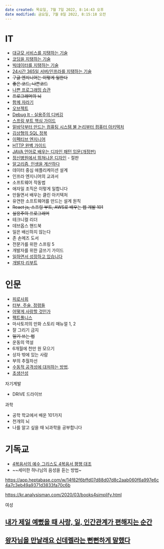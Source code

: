 ```yaml
---
date created: 목요일, 7월 7일 2022, 8:14:43 오후
date modified: 금요일, 7월 8일 2022, 8:15:18 오전
---
```

# IT
- [대규모 서비스를 지탱하는 기술](http://www.yes24.com/Product/Goods/4667932)
- [코딩을 지탱하는 기술](http://www.yes24.com/Product/Goods/11101558)
- [빅데이터를 지탱하는 기술](http://www.yes24.com/Product/Goods/66277191)
- [24시간 365일 서버/인프라를 지탱하는 기술](http://www.yes24.com/Product/Goods/3377489)
- ~~구글 엔지니어는 이렇게 일한다~~
- ~~좋은 코드, 나쁜코드~~
- [나쁜 프로그래밍 습관](https://search.daum.net/search?w=bookpage&bookId=5269093&tab=introduction&DA=LB0&q=%EB%82%98%EC%81%9C+%ED%94%84%EB%A1%9C%EA%B7%B8%EB%9E%98%EB%B0%8D+%EC%8A%B5%EA%B4%80)
- ~~프로그래머의 뇌~~
- [함께 자라기](https://www.kyobobook.co.kr/product/detailViewKor.laf?ejkGb=KOR&mallGb=KOR&barcode=9788966262335)
- [오브젝트](https://www.kyobobook.co.kr/product/detailViewKor.laf?ejkGb=KOR&mallGb=KOR&barcode=9791158391409)
- [Debug It - 실용주의 디버깅](http://www.kyobobook.co.kr/product/detailViewKor.laf?ejkGb=KOR&mallGb=KOR&barcode=9788960771413&orderClick=LAG&Kc=)
- [스프링 부트 핵심 가이드](http://www.yes24.com/Product/Goods/110142898)
- [밑바닥부터 만드는 컴퓨팅 시스템 불 논리부터 컴퓨터 아키텍처](http://www.yes24.com/Product/Goods/71129079)
- [김상형의 SQL 정복](http://www.kyobobook.co.kr/product/detailViewKor.laf?mallGb=KOR&ejkGb=KOR&barcode=9791162244241)
- [이펙티브 엔지니어](http://www.yes24.com/Product/Goods/110243880)
- [HTTP 완벽 가이드](http://www.yes24.com/Product/Goods/15381085)
- [JAVA 언어로 배우는 디자인 패턴 입문(개정판)](http://www.yes24.com/Product/Goods/2918928)
- [정신병원에서 뛰쳐나온 디자인](https://www.aladin.co.kr/shop/wproduct.aspx?ItemId=512112) - 절판
-  [알고리즘, 인생을 계산하다](https://johngrib.github.io/wiki/Algorithms-to-Live-By/)
- 데이터 중심 애플리케이션 설계
- 인프라 엔지니어의 교과서
- 소프트웨어 작동법
- 애자일 조직은 이렇게 일합니다
- 만들면서 배우는 클린 아키텍처
- 유연한 소프트웨어를 만드는 설계 원칙
- ~~React js, 스프링 부트, AWS로 배우는 웹 개발 101~~
- ~~실용주의 프로그래머~~
- 테크니컬 리더
- 데브옵스 핸드북
- 일은 배신하지 않는다
- 존 손메즈 도서
- 전문가를 위한 스프링 5
- 개발자를 위한 글쓰기 가이드
- [일하면서 성장하고 있습니다](http://www.kyobobook.co.kr/product/detailViewKor.laf?ejkGb=KOR&mallGb=KOR&barcode=9791165219352&orderClick=LAG&Kc=)
- [개발자 리부트](http://www.kyobobook.co.kr/product/detailViewKor.laf?ejkGb=KOR&mallGb=KOR&barcode=9791192072531&orderClick=LEA&Kc=)

# 인문
- [피로사회](http://www.yes24.com/Product/Goods/7934991)
- [터부, 주술, 정령들](http://www.yes24.com/Product/Goods/108851561)
- [어떻게 사랑할 것인가](https://www.kyobobook.co.kr/product/detailViewKor.laf?ejkGb=KOR&mallGb=KOR&barcode=9788959136803)
- [팩트풀니스](http://www.yes24.com/Product/Goods/69724044)
- 마사토끼의 만화 스토리 매뉴얼 1, 2
- 잘 그리기 금지
- ~~일기 쓰는 법~~
- 운동의 역설
- 6개월에 천만 원 모으기
- 상자 밖에 있는 사람
- 부의 추월차선
- [수동적 공격성에 대처하는 방법](ttps://ko.wikihow.com/%EC%88%98%EB%8F%99%EC%A0%81-%EA%B3%B5%EA%B2%A9%EC%84%B1%EC%97%90-%EB%8C%80%EC%B2%98%ED%95%98%EB%8A%94-%EB%B0%A9%EB%B2%95).
- [초생산성](http://www.yes24.com/Product/Goods/102577122?pid=217979&cosemkid=go16258217165235111&gclid=cj0kcqjw0jixbhcfarisaosakqctwuxjgdiw6ruloyw7xistggi39telddnvdgqu8vhzwjuqdirs8loaau5dealw_wcb)

자기계발
- DRIVE 드라이브

과학
- 공학 학교에서 배운 101가지
- 천개의 뇌
- 나를 알고 싶을 때 뇌과학을 공부합니다

# 기독교
- [4복음서의 예수 그리스도 4복음서 평행 대조](https://book.naver.com/bookdb/book_detail.naver?bid=17588386)
- ~~세미한 하나님의 음성을 듣는 방법~

https://app.heptabase.com/w/14f82f6bffd07d88d07d8c2aab060f6a997e6c4a7c3eb49a9371d3833fa70c6b

https://kr.analysisman.com/2020/03/books4simplify.html

여성
## [내가 제일 예뻤을 때 사랑, 일, 인간관계가 편해지는 순간](https://book.naver.com/bookdb/book_detail.naver?bid=9343617)
## [왕자님을 만날래요 신데렐라는 뻔뻔하게 말했다](https://book.naver.com/bookdb/book_detail.naver?bid=14067057)
